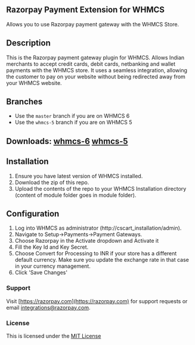 ## Razorpay Payment Extension for WHMCS

Allows you to use Razorpay payment gateway with the WHMCS Store.

## Description

​This is the Razorpay payment gateway plugin for WHMCS. Allows Indian merchants to accept credit cards, debit cards, netbanking and wallet payments with the WHMCS store. It uses a seamless integration, allowing the customer to pay on your website without being redirected away from your WHMCS website.

## Branches

 - Use the `master` branch if you are on WHMCS 6
 - Use the `whmcs-5` branch if you are on WHMCS 5

## Downloads: [whmcs-6][6] [whmcs-5][5]

## Installation

1. Ensure you have latest version of WHMCS installed.
2. Download the zip of this repo.
3. Upload the contents of the repo to your WHMCS Installation directory (content of module folder goes in module folder).

## Configuration

1. Log into WHMCS as administrator (http://cscart_installation/admin). 
2. Navigate to Setup->Payments->Payment Gateways.
3. Choose Razorpay in the Activate dropdown and Activate it
4. Fill the Key Id and Key Secret. 
5. Choose Convert for Processing to INR if your store has a different default currency. Make sure you update the exchange rate in that case in your currency management.
6. Click 'Save Changes'

### Support

Visit [https://razorpay.com](https://razorpay.com) for support requests or email <integrations@razorpay.com>.

### License

This is licensed under the [MIT License][mit]

[mit]: https://opensource.org/licenses/MIT
[6]: https://github.com/razorpay/razorpay-whmcs/archive/master.zip
[5]: https://github.com/razorpay/razorpay-whmcs/archive/whmcs-5.zip